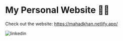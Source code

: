 # My Personal Website 👨‍💼

Check out the website: https://mahadkhan.netlify.app/

![linkedin](https://user-images.githubusercontent.com/64204835/131758309-a40b3e09-9bf8-4318-b1b7-a2039a578c8f.png)

